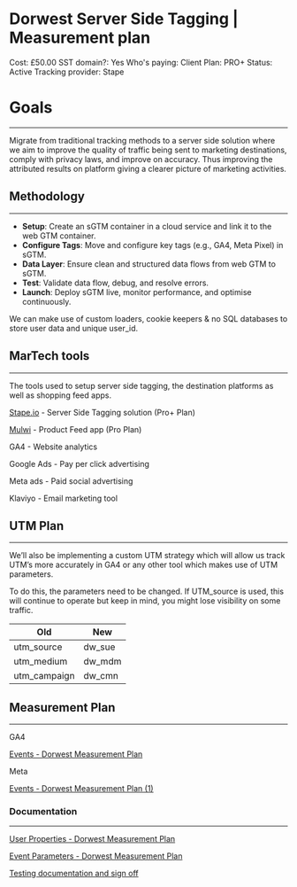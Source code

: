 # Dorwest Server Side Tagging | Measurement plan

Cost: £50.00
SST domain?: Yes
Who's paying: Client
Plan: PRO+
Status: Active
Tracking provider: Stape

# **Goals**

---

Migrate from traditional tracking methods to a server side solution where we aim to improve the quality of traffic being sent to marketing destinations, comply with privacy laws, and improve on accuracy. Thus improving the attributed results on platform giving a clearer picture of marketing activities. 

## Methodology

---

- **Setup**: Create an sGTM container in a cloud service and link it to the web GTM container.
- **Configure Tags**: Move and configure key tags (e.g., GA4, Meta Pixel) in sGTM.
- **Data Layer**:  Ensure clean and structured data flows from web GTM to sGTM.
- **Test**: Validate data flow, debug, and resolve errors.
- **Launch**: Deploy sGTM live, monitor performance, and optimise continuously.

We can make use of custom loaders, cookie keepers & no SQL databases to store user data and unique user_id. 

## MarTech tools

---

The tools used to setup server side tagging, the destination platforms as well as shopping feed apps. 

[Stape.io](http://Stape.io) - Server Side Tagging solution (Pro+ Plan)

[Mulwi](https://apps.shopify.com/omega-shopping-feeds?show_store_picker=1) - Product Feed app (Pro Plan)

GA4 - Website analytics

Google Ads - Pay per click advertising

Meta ads - Paid social advertising

Klaviyo - Email marketing tool

## UTM Plan

---

We’ll also be implementing a custom UTM strategy which will allow us track UTM’s more accurately in GA4 or any other tool which makes use of UTM parameters. 

To do this, the  parameters need to be changed. If UTM_source is used, this will continue to operate but keep in mind, you might lose visibility on some traffic. 

| Old | New  |
| --- | --- |
| utm_source | dw_sue |
| utm_medium | dw_mdm |
| utm_campaign | dw_cmn |

## Measurement Plan

---

GA4

[Events - Dorwest Measurement Plan](Dorwest%20Server%20Side%20Tagging%20Measurement%20plan%2015f7dee22b1780d697dce672a41e01d4/Events%20-%20Dorwest%20Measurement%20Plan%2015f7dee22b17809dae25eafe70e9bbc8.csv)

Meta

[Events - Dorwest Measurement Plan (1)](Dorwest%20Server%20Side%20Tagging%20Measurement%20plan%2015f7dee22b1780d697dce672a41e01d4/Events%20-%20Dorwest%20Measurement%20Plan%20(1)%201747dee22b1780ca8797eda30c5b4353.csv)

### Documentation

---

[User Properties - Dorwest Measurement Plan](Dorwest%20Server%20Side%20Tagging%20Measurement%20plan%2015f7dee22b1780d697dce672a41e01d4/User%20Properties%20-%20Dorwest%20Measurement%20Plan%2015f7dee22b1780beac5ec3be568dc2eb.csv)

[Event Parameters - Dorwest Measurement Plan](Dorwest%20Server%20Side%20Tagging%20Measurement%20plan%2015f7dee22b1780d697dce672a41e01d4/Event%20Parameters%20-%20Dorwest%20Measurement%20Plan%2015f7dee22b17803e93c9ee20bbc16994.csv)

[Testing documentation and sign off](Dorwest%20Server%20Side%20Tagging%20Measurement%20plan%2015f7dee22b1780d697dce672a41e01d4/Testing%20documentation%20and%20sign%20off%201747dee22b1780ec8a24d1270ea258be.md)